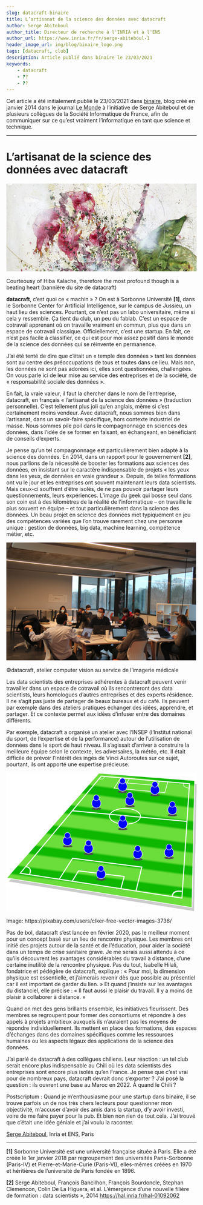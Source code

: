 ```yaml
---
slug: datacraft-binaire
title: L’artisanat de la science des données avec datacraft
author: Serge Abiteboul
author_title: Directeur de recherche à l'INRIA et à l'ENS
author_url: https://www.inria.fr/fr/serge-abiteboul-1
header_image_url: img/blog/binaire_logo.png
tags: [datacraft, club]
description: Article publié dans binaire le 23/03/2021
keywords:
    - datacraft
    - ??
    - ??
---
```



Cet article a été initialement publié le 23/03/2021 dans [binaire](https://www.lemonde.fr/blog/binaire/2021/03/23/lartisanat-de-la-science-des-donnees-avec-datacraft/), blog créé en janvier 2014 dans le journal [Le Monde](https://www.lemonde.fr/blog/binaire/a-propos/) à l’initiative de Serge Abiteboul et de plusieurs collègues de la Société Informatique de France, afin de communiquer sur ce qu’est vraiment l’informatique en tant que science et technique.

<!--truncate-->


---

# L’artisanat de la science des données avec datacraft


![bannière du site datacraft](./img/2021-03-23-binaire/Hiba.png "bannière du site datacraft")
<div style={{'textAlign':'center', 'marginLeft': '9em', 'marginRight': '9em', 'marginBottom': '5em'}}>
Courteousy of Hiba Kalache, therefore the most profound though is a beating heart (bannière du site de datacraft)
</div>


**datacraft**, c’est quoi ce « machin » ? On est à Sorbonne Université **[1]**, dans le Sorbonne Center for Artificial Intelligence, sur le campus de Jussieu, un haut lieu des sciences. Pourtant, ce n’est pas un labo universitaire, même si cela y ressemble. Ça tient du club, un peu du fablab. C’est un espace de cotravail apprenant où on travaille vraiment en commun, plus que dans un espace de cotravail classique. Officiellement, c’est une startup. En fait, ce n’est pas facile à classifier, ce qui est pour moi assez positif dans le monde de la science des données qui se réinvente en permanence.

J’ai été tenté de dire que c’était un « temple des données » tant les données sont au centre des préoccupations de tous et toutes dans ce lieu. Mais non, les données ne sont pas adorées ici, elles sont questionnées, challengées. On vous parle ici de leur mise au service des entreprises et de la société, de « responsabilité sociale des données ».

En fait, la vraie valeur, il faut la chercher dans le nom de l’entreprise, datacraft, en français « l’artisanat de la science des données » (traduction personnelle). C’est tellement plus joli qu’en anglais, même si c’est certainement moins vendeur. Avec datacraft, nous sommes bien dans l’artisanat, dans un savoir-faire spécifique, hors contexte industriel de masse. Nous sommes pile poil dans le compagnonnage en sciences des données, dans l’idée de se former en faisant, en échangeant, en bénéficiant de conseils d’experts.

Je pense qu’un tel compagnonnage est particulièrement bien adapté à la science des données. En 2014, dans un rapport pour le gouvernement **[2]**, nous parlions de la nécessité de booster les formations aux sciences des données, en insistant sur le caractère indispensable de projets « les yeux dans les yeux, de données en vraie grandeur ». Depuis, de telles formations ont vu le jour et les entreprises ont souvent maintenant leurs data scientists. Mais ceux-ci souffrent d’être isolés, de ne pas pouvoir partager leurs questionnements, leurs expériences. L’image du geek qui bosse seul dans son coin est à des kilomètres de la réalité de l’informatique – on travaille le plus souvent en équipe – et tout particulièrement dans la science des données. Un beau projet en science des données met typiquement en jeu des compétences variées que l’on trouve rarement chez une personne unique : gestion de données, big data, machine learning, compétence métier, etc.


![Atelier sur la Computer Vision](./img/2021-03-23-binaire/Atelier-resized.png "Atelier sur la Computer Vision")
<div style={{'textAlign':'center', 'marginLeft': '9em', 'marginRight': '9em', 'marginBottom': '5em'}}>
©datacraft, atelier computer vision au service de l’imagerie médicale
</div>


Les data scientists des entreprises adhérentes à datacraft peuvent venir travailler dans un espace de cotravail où ils rencontreront des data scientists, leurs homologues d’autres entreprises et des experts résidence. Il ne s’agit pas juste de partager de beaux bureaux et du café.  Ils peuvent par exemple dans des ateliers pratiques échanger des idées, apprendre, et partager. Et ce contexte permet aux idées d’infuser entre des domaines différents.

Par exemple, datacraft a organisé un atelier avec l’INSEP (l‘Institut national du sport, de l’expertise et de la performance) autour de l’utilisation de données dans le sport de haut niveau. Il s’agissait d’arriver à construire la meilleure équipe selon le contexte, les adversaires, la météo, etc. Il était difficile de prévoir l’intérêt des ingés de Vinci Autoroutes sur ce sujet, pourtant, ils ont apporté une expertise précieuse.


![INSEP - L'IA au service de la stratégie des équipes](./img/2021-03-23-binaire/INSEP-resized.png "INSEP - L'IA au service de la stratégie des équipes")
<div style={{'textAlign':'center', 'marginLeft': '9em', 'marginRight': '9em', 'marginBottom': '5em'}}>
Image: <href>https://pixabay.com/users/clker-free-vector-images-3736/</href>
</div>



Pas de bol, datacraft s’est lancée en février 2020, pas le meilleur moment pour un concept basé sur un lieu de rencontre physique. Les membres ont initié des projets autour de la santé et de l’éducation, pour aider la société dans un temps de crise sanitaire grave. Je me serais aussi attendu à ce qu’ils découvrent les avantages considérables du travail à distance, d’une certaine inutilité de la rencontre physique. Pas du tout, Isabelle Hilali, fondatrice et pédégère de datacraft, explique : « Pour moi, la dimension physique est essentielle, et j’aimerais revenir dès que possible au présentiel car il est important de garder du lien. » Et quand j’insiste sur les avantages du distanciel, elle précise : « Il faut aussi le plaisir du travail. Il y a moins de plaisir à collaborer à distance. »

Quand on met des gens brillants ensemble, les initiatives fleurissent. Des membres se regroupent pour former des consortiums et répondre à des appels à projets ambitieux auxquels ils n’auraient pas les moyens de répondre individuellement. Ils mettent en place des formations, des espaces d’échanges dans des domaines spécifiques comme les ressources humaines ou les aspects légaux des applications de la science des données.

J’ai parlé de datacraft à des collègues chiliens. Leur réaction : un tel club serait encore plus indispensable au Chili où les data scientists des entreprises sont encore plus isolés qu’en France. Je pense que c’est vrai pour de nombreux pays, datacraft devrait donc s’exporter ? J’ai posé la question : ils ouvrent une base au Maroc en 2022. À quand le Chili ?

Postscriptum : Quand je m’enthousiasme pour une startup dans binaire, il se trouve parfois un de nos très chers lecteurs pour questionner mon objectivité, m’accuser d’avoir des amis dans la startup, d’y avoir investi, voire de me faire payer pour la pub. Et bien non rien de tout cela. J’ai trouvé que c’était une idée géniale et j’ai voulu la raconter.


[Serge Abiteboul](https://fr.wikipedia.org/wiki/Serge_Abiteboul), Inria et ENS, Paris

---

**[1]** Sorbonne Université est une université française située à Paris. Elle a été créée le 1er janvier 2018 par regroupement des universités Paris-Sorbonne (Paris-IV) et Pierre-et-Marie-Curie (Paris-VI), elles-mêmes créées en 1970 et héritières de l’université de Paris fondée en 1896.

**[2]** Serge Abiteboul, François Bancilhon, François Bourdoncle, Stephan Clemencon, Colin De La Higuera, et al. L’émergence d’une nouvelle filière de formation : data scientists », 2014 https://hal.inria.fr/hal-01092062